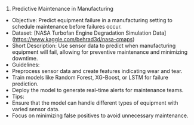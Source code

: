1. Predictive Maintenance in Manufacturing
 - Objective: Predict equipment failure in a manufacturing setting to schedule maintenance
before failures occur.
 - Dataset: [NASA Turbofan Engine Degradation Simulation Data]
(https://www.kaggle.com/behrad3d/nasa-cmaps)
 - Short Description: Use sensor data to predict when manufacturing equipment will fail,
allowing for preventive maintenance and minimizing downtime.
 - Guidelines:
 - Preprocess sensor data and create features indicating wear and tear.
 - Train models like Random Forest, XG-Boost, or LSTM for failure prediction.
 - Deploy the model to generate real-time alerts for maintenance teams.
 - Tips:
 - Ensure that the model can handle different types of equipment with varied sensor data.
 - Focus on minimizing false positives to avoid unnecessary maintenance.
